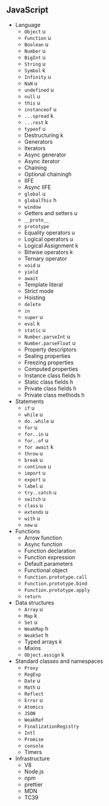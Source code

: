 ## JavaScript

- Language
  - `Object` u
  - `Function` u
  - `Boolean` u
  - `Number` u
  - `BigInt` u
  - `String` u
  - `Symbol` k
  - `Infinity` u
  - `NaN` u
  - `undefined` u
  - `null` u
  - `this` u
  - `instanceof` u
  - `...spread` k
  - `...rest` k
  - `typeof` u
  - Destructuring k
  - Generators 
  - Iterators 
  - Async generator 
  - Async iterator 
  - Chaining 
  - Optional chainingh
  - IIFE
  - Async IIFE
  - `global` u
  - `globalThis` h
  - `window`
  - Getters and setters u
  - `__proto__`
  - `prototype`
  - Equality operators u
  - Logical operators u
  - Logical Assignment k
  - Bitwise operators k
  - Ternary operator 
  - `void` u
  - `yield`
  - `await`
  - Template literal
  - Strict mode
  - Hoisting
  - `delete`
  - `in`
  - `super` u
  - `eval` k
  - `static` u
  - `Number.parseInt` u
  - `Number.parseFloat` u
  - Property descriptors
  - Sealing properties
  - Freezing properties
  - Computed properties
  - Instance class fields h
  - Static class fields h
  - Private class fields h
  - Private class methods h
- Statements
  - `if` u
  - `while` u
  - `do..while` u
  - `for` u
  - `for..in` u
  - `for..of` u
  - `for await` k
  - `throw` u
  - `break` u
  - `continue` u
  - `import` u
  - `export` u
  - `label` u
  - `try..catch` u
  - `switch` u
  - `class` u
  - `extends` u
  - `with` u
  - `new` u
- Functions
  - Arrow function
  - Async function
  - Function declaration
  - Function expression
  - Default parameters
  - Functional object
  - `Function.prototype.call`
  - `Function.prototype.bind`
  - `Function.prototype.apply`
  - `return`
- Data structures
  - `Array` u
  - `Map` k
  - `Set` u
  - `WeakMap` h
  - `WeakSet` h
  - Typed arrays k
  - Mixins
  - `Object.assign` k
- Standard classes and namespaces
  - `Proxy`
  - `RegExp`
  - `Date` u
  - `Math` u
  - `Reflect`
  - `Error` u
  - `Atomics`
  - `JSON`
  - `WeakRef`
  - `FinalizationRegistry`
  - `Intl`
  - `Promise`
  - `console`
  - Timers 
- Infrastructure
  - V8
  - Node.js
  - npm
  - prettier
  - MDN
  - TC39

